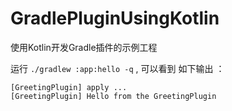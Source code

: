 # GradlePluginUsingKotlin

使用Kotlin开发Gradle插件的示例工程


运行 `./gradlew :app:hello -q` , 可以看到 如下输出 ：

```
[GreetingPlugin] apply ...
[GreetingPlugin] Hello from the GreetingPlugin
```